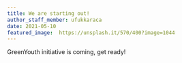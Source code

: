 ```yaml
---
title: We are starting out!
author_staff_member: ufukkaraca
date: 2021-05-10
featured_image:  https://unsplash.it/570/400?image=1044
---
```


GreenYouth initiative is coming, get ready!
